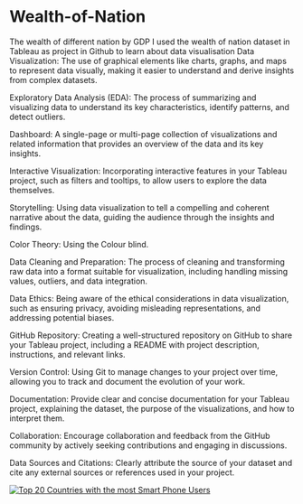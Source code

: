 # Wealth-of-Nation
The wealth of different nation by GDP
I used the wealth of nation dataset in Tableau as project in Github to learn about data visualisation
Data Visualization: The use of graphical elements like charts, graphs, and maps to represent data visually, making it easier to understand and derive insights from complex datasets.

Exploratory Data Analysis (EDA): The process of summarizing and visualizing data to understand its key characteristics, identify patterns, and detect outliers.

Dashboard: A single-page or multi-page collection of visualizations and related information that provides an overview of the data and its key insights.

Interactive Visualization: Incorporating interactive features in your Tableau project, such as filters and tooltips, to allow users to explore the data themselves.

Storytelling: Using data visualization to tell a compelling and coherent narrative about the data, guiding the audience through the insights and findings.

Color Theory: Using the Colour blind.

Data Cleaning and Preparation: The process of cleaning and transforming raw data into a format suitable for visualization, including handling missing values, outliers, and data integration.

Data Ethics: Being aware of the ethical considerations in data visualization, such as ensuring privacy, avoiding misleading representations, and addressing potential biases.

GitHub Repository: Creating a well-structured repository on GitHub to share your Tableau project, including a README with project description, instructions, and relevant links.

Version Control: Using Git to manage changes to your project over time, allowing you to track and document the evolution of your work.

Documentation: Provide clear and concise documentation for your Tableau project, explaining the dataset, the purpose of the visualizations, and how to interpret them.

Collaboration: Encourage collaboration and feedback from the GitHub community by actively seeking contributions and engaging in discussions.

Data Sources and Citations: Clearly attribute the source of your dataset and cite any external sources or references used in your project.

<div class='tableauPlaceholder' id='viz1699358386166' style='position: relative'><noscript><a href='#'><img alt='Top 20 Countries with the most Smart Phone Users ' src='https:&#47;&#47;public.tableau.com&#47;static&#47;images&#47;We&#47;WealthofNationV1&#47;Top20SmartphonesUser&#47;1_rss.png' style='border: none' /></a></noscript><object class='tableauViz'  style='display:none;'><param name='host_url' value='https%3A%2F%2Fpublic.tableau.com%2F' /> <param name='embed_code_version' value='3' /> <param name='site_root' value='' /><param name='name' value='WealthofNationV1&#47;Top20SmartphonesUser' /><param name='tabs' value='no' /><param name='toolbar' value='yes' /><param name='static_image' value='https:&#47;&#47;public.tableau.com&#47;static&#47;images&#47;We&#47;WealthofNationV1&#47;Top20SmartphonesUser&#47;1.png' /> <param name='animate_transition' value='yes' /><param name='display_static_image' value='yes' /><param name='display_spinner' value='yes' /><param name='display_overlay' value='yes' /><param name='display_count' value='yes' /><param name='language' value='en-GB' /></object></div>                
